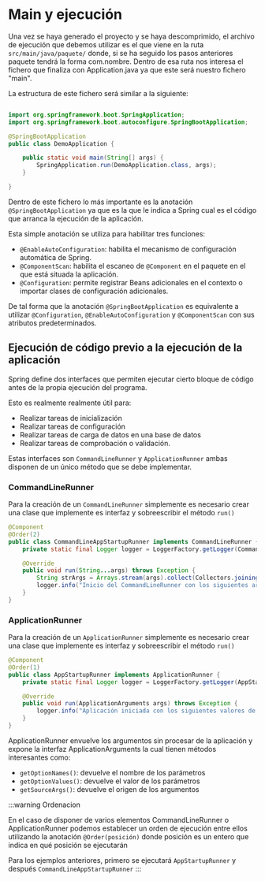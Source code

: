 # Main y ejecución
Una vez se haya generado el proyecto y se haya descomprimido, el archivo de ejecución que debemos utilizar es el que viene en la ruta ``src/main/java/paquete/`` donde, si se ha seguido los pasos anteriores paquete tendrá la forma com.nombre. Dentro de esa ruta nos interesa el fichero que finaliza con Application.java ya que este será nuestro fichero "main".

La estructura de este fichero será similar a la siguiente:

```java

import org.springframework.boot.SpringApplication;
import org.springframework.boot.autoconfigure.SpringBootApplication;

@SpringBootApplication
public class DemoApplication {

	public static void main(String[] args) {
		SpringApplication.run(DemoApplication.class, args);
	}

}

```

Dentro de este fichero lo más importante es la anotación ``@SpringBootApplication`` ya que es la que le indica a Spring cual es el código que arranca la ejecución de la aplicación.

Esta simple anotación se utiliza para habilitar tres funciones:
* ``@EnableAutoConfiguration``: habilita el mecanismo de configuración automática de Spring.
* ``@ComponentScan``: habilita el escaneo de ``@Component`` en el paquete en el que está situada la aplicación.
* ``@Configuration``: permite registrar Beans adicionales en el contexto o importar clases de configuración adicionales.

De tal forma que la anotación ``@SpringBootApplication`` es equivalente a utilizar ``@Configuration``, ``@EnableAutoConfiguration`` y ``@ComponentScan`` con sus atributos predeterminados.

## Ejecución de código previo a la ejecución de la aplicación
Spring define dos interfaces que permiten ejecutar cierto bloque de código antes de la propia ejecución del programa.

Esto es realmente realmente útil para:

- Realizar tareas de inicialización
- Realizar tareas de configuración
- Realizar tareas de carga de datos en una base de datos
- Realizar tareas de comprobación o validación.
  
Estas interfaces son ``CommandLineRunner`` y ``ApplicationRunner`` ambas disponen de un único método que se debe implementar.

### CommandLineRunner
Para la creación de un ``CommandLineRunner`` simplemente es necesario crear una clase que implemente es interfaz y sobreescribir el método ``run()``
```java
@Component
@Order(2)
public class CommandLineAppStartupRunner implements CommandLineRunner {
    private static final Logger logger = LoggerFactory.getLogger(CommandLineAppStartupRunner.class);

    @Override
    public void run(String...args) throws Exception {
        String strArgs = Arrays.stream(args).collect(Collectors.joining("|"));
        logger.info("Inicio del CommandLineRunner con los siguientes argumentos: " + strArgs);
    }
}
```

### ApplicationRunner
Para la creación de un ``ApplicationRunner`` simplemente es necesario crear una clase que implemente es interfaz y sobreescribir el método ``run()``
```java
@Component
@Order(1)
public class AppStartupRunner implements ApplicationRunner {
    private static final Logger logger = LoggerFactory.getLogger(AppStartupRunner.class);

    @Override
    public void run(ApplicationArguments args) throws Exception {
        logger.info("Aplicación iniciada con los siguientes valores de los argumentos: " + args.getOptionValues());
    }
}
```

ApplicationRunner envuelve los argumentos sin procesar de la aplicación y expone la interfaz ApplicationArguments la cual tienen métodos interesantes como:

* ``getOptionNames()``: devuelve el nombre de los parámetros
* ``getOptionValues()``: devuelve el valor de los parámetros
* ``getSourceArgs()``: devuelve el origen de los argumentos

:::warning Ordenacion

En el caso de disponer de varios elementos CommandLineRunner o ApplicationRunner podemos establecer un orden de ejecución entre ellos utilizando la anotación ``@Order(posición)`` donde posición es un entero que indica en qué posición se ejecutarán

Para los ejemplos anteriores, primero se ejecutará ``AppStartupRunner`` y después ``CommandLineAppStartupRunner``
:::
